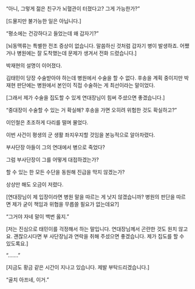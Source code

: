 “아니, 그렇게 젊은 친구가 뇌혈관이 터졌다고? 그게 가능한가?”

[드물지만 불가능한 일은 아닙니다.]

“평소에는 건강하다고 들었는데 왜 갑자기?”

[뇌동맥류는 특별한 전조 증상이 없습니다. 말씀하신 것처럼 갑자기 병이 발생하죠. 어쨌거나 병원에는 잘 도착했는데 문제가 생겨서 전화 드렸습니다.]

박재현의 설명이 이어졌다.

김태민이 당장 수술받아야 하는데 병원에서 수술을 할 수 없다. 후송을 계획 중이지만 박재현 판단에는 병원에서 본인이 직접 수술하는 게 최선이라는 말이었다.

[그래서 제가 수술을 집도할 수 있게 연대장님이 힘써 주셨으면 좋겠습니다.]

“중대장이 수술할 수 있는 거 확실해? 후송을 가면 오히려 위험한 것도 확실하고?”

이인철은 초조하게 다리를 떨며 물었다.

이번 사건이 평생의 군 생활 좌지우지할 것임을 본능적으로 알아차렸다.

부사단장 아들이 그의 연대에서 병으로 죽었다?

그럼 부사단장이 그를 어떻게 대접하겠는가?

할 수 있는 한 모든 수단을 동원해 진급을 막지 않겠는가?

상상만 해도 오금이 저렸다.

[연대장님이 제 입장이라면 병원 말을 따르는 게 낫지 않겠습니까? 병원의 판단을 따르면 제가 굳이 책임과 위협을 무릅쓸 필요가 없는데요?]

“그거야 자네 말이 백번 옳지.”

[저는 진심으로 태민이를 걱정해서 하는 말입니다. 연대장님께서 곤란한 것도 원치 않고요. 괜찮으시다면 부 사단장님과 연락을 취해 주셨으면 좋겠습니다. 제가 집도를 할 수 있도록요.]

“…….”

[지금도 황금 같은 시간이 지나고 있습니다. 제발 부탁드리겠습니다.]

“골치 아프네, 이거.”